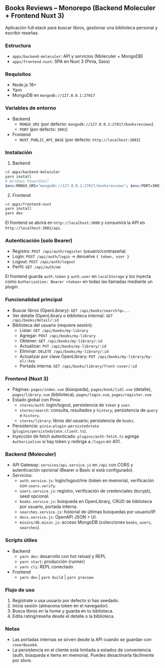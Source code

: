 
## Books Reviews – Monorepo (Backend Moleculer + Frontend Nuxt 3)

Aplicación full‑stack para buscar libros, gestionar una biblioteca personal y escribir reseñas.

### Estructura

- `apps/backend-moleculer`: API y servicios (Moleculer + MongoDB)
- `apps/frontend-nuxt`: SPA en Nuxt 3 (Pinia, Sass)

### Requisitos

- Node.js 18+
- Yarn
- MongoDB en `mongodb://127.0.0.1:27017`

### Variables de entorno

- Backend
  - `MONGO_URI` (por defecto: `mongodb://127.0.0.1:27017/booksreviews`)
  - `PORT` (por defecto: `3001`)
- Frontend
  - `NUXT_PUBLIC_API_BASE` (por defecto: `http://localhost:3001`)

### Instalación

1) Backend
```bash
cd apps/backend-moleculer
yarn install
# Windows PowerShell
$env:MONGO_URI="mongodb://127.0.0.1:27017/booksreviews"; $env:PORT=3001; yarn dev
```

2) Frontend
```bash
cd apps/frontend-nuxt
yarn install
yarn dev
```

El frontend se abrirá en `http://localhost:3000` y consumirá la API en `http://localhost:3001/api`.

### Autenticación (solo Bearer)

- Registro: `POST /api/auth/register` (usuario/contraseña)
- Login: `POST /api/auth/login` → devuelve `{ token, user }`
- Logout: `POST /api/auth/logout`
- Perfil: `GET /api/auth/me`

El frontend guarda `auth.token` y `auth.user` en `localStorage` y los inyecta como `Authorization: Bearer <token>` en todas las llamadas mediante un plugin.

### Funcionalidad principal

- Buscar libros (OpenLibrary): `GET /api/books/search?q=...`
- Ver detalle (OpenLibrary o biblioteca interna): `GET /api/books/detail/:id`
- Biblioteca del usuario (requiere sesión):
  - Listar: `GET /api/books/my-library`
  - Agregar: `POST /api/books/my-library`
  - Obtener: `GET /api/books/my-library/:id`
  - Actualizar: `PUT /api/books/my-library/:id`
  - Eliminar: `DELETE /api/books/my-library/:id`
  - Actualizar por clave OpenLibrary: `PUT /api/books/my-library/by-ol/:key`
  - Portada interna: `GET /api/books/library/front-cover/:id`

### Frontend (Nuxt 3)

- Páginas: `pages/index.vue` (búsqueda), `pages/book/[id].vue` (detalle), `pages/library.vue` (biblioteca), `pages/login.vue`, `pages/register.vue`.
- Estado global con Pinia:
  - `stores/auth`: login/logout, persistencia de `token` y `user`.
  - `stores/search`: consulta, resultados y `history`; persistencia de `query` e `history`.
  - `stores/library`: libros del usuario; persistencia de `books`.
- Persistencia: `pinia-plugin-persistedstate` (`plugins/persistedstate.client.ts`).
- Inyección de fetch autenticado: `plugins/auth-fetch.ts` agrega `Authorization` si hay token y redirige a `/login` en 401.

### Backend (Moleculer)

- API Gateway: `services/api.service.js` en `/api` con CORS y autenticación opcional (Bearer o Basic si está configurado).
- Servicios:
  - `auth.service.js`: login/logout/me (token en memoria), verificación con `users.verify`.
  - `users.service.js`: registro, verificación de credenciales (bcrypt), seed opcional.
  - `books.service.js`: búsqueda en OpenLibrary, CRUD de biblioteca por usuario, portada interna.
  - `searches.service.js`: historial de últimas búsquedas por usuario/IP.
  - `docs.service.js`: OpenAPI JSON + UI.
  - `mixins/db.mixin.js`: acceso MongoDB (colecciones `books`, `users`, `searches`).

### Scripts útiles

- Backend
  - `yarn dev`: desarrollo con hot reload y REPL
  - `yarn start`: producción (runner)
  - `yarn cli`: REPL conectado
- Frontend
  - `yarn dev` | `yarn build` | `yarn preview`

### Flujo de uso

1. Regístrate o usa usuario por defecto si has seedado.
2. Inicia sesión (almacena token en el navegador).
3. Busca libros en la home y guarda en tu biblioteca.
4. Edita rating/reseña desde el detalle o la biblioteca.

### Notas

- Las portadas internas se sirven desde la API cuando se guardan con `coverBase64`.
- La persistencia en el cliente está limitada a estados de conveniencia (auth, búsqueda e items en memoria). Puedes desactivarla fácilmente por store.

